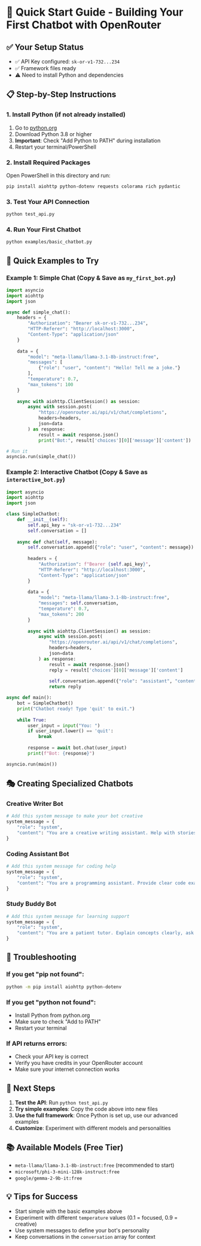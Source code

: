 # 🚀 Quick Start Guide - Building Your First Chatbot with OpenRouter

## ✅ Your Setup Status
- ✅ API Key configured: `sk-or-v1-732...234`
- ✅ Framework files ready
- ⚠️ Need to install Python and dependencies

## 📋 Step-by-Step Instructions

### 1. Install Python (if not already installed)
1. Go to [python.org](https://python.org/downloads/)
2. Download Python 3.8 or higher
3. **Important**: Check "Add Python to PATH" during installation
4. Restart your terminal/PowerShell

### 2. Install Required Packages
Open PowerShell in this directory and run:
```bash
pip install aiohttp python-dotenv requests colorama rich pydantic
```

### 3. Test Your API Connection
```bash
python test_api.py
```

### 4. Run Your First Chatbot
```bash
python examples/basic_chatbot.py
```

## 🤖 Quick Examples to Try

### Example 1: Simple Chat (Copy & Save as `my_first_bot.py`)
```python
import asyncio
import aiohttp
import json

async def simple_chat():
    headers = {
        "Authorization": "Bearer sk-or-v1-732...234",
        "HTTP-Referer": "http://localhost:3000",
        "Content-Type": "application/json"
    }
    
    data = {
        "model": "meta-llama/llama-3.1-8b-instruct:free",
        "messages": [
            {"role": "user", "content": "Hello! Tell me a joke."}
        ],
        "temperature": 0.7,
        "max_tokens": 100
    }
    
    async with aiohttp.ClientSession() as session:
        async with session.post(
            "https://openrouter.ai/api/v1/chat/completions",
            headers=headers,
            json=data
        ) as response:
            result = await response.json()
            print("Bot:", result['choices'][0]['message']['content'])

# Run it
asyncio.run(simple_chat())
```

### Example 2: Interactive Chatbot (Copy & Save as `interactive_bot.py`)
```python
import asyncio
import aiohttp
import json

class SimpleChatbot:
    def __init__(self):
        self.api_key = "sk-or-v1-732...234"
        self.conversation = []
    
    async def chat(self, message):
        self.conversation.append({"role": "user", "content": message})
        
        headers = {
            "Authorization": f"Bearer {self.api_key}",
            "HTTP-Referer": "http://localhost:3000",
            "Content-Type": "application/json"
        }
        
        data = {
            "model": "meta-llama/llama-3.1-8b-instruct:free",
            "messages": self.conversation,
            "temperature": 0.7,
            "max_tokens": 200
        }
        
        async with aiohttp.ClientSession() as session:
            async with session.post(
                "https://openrouter.ai/api/v1/chat/completions",
                headers=headers,
                json=data
            ) as response:
                result = await response.json()
                reply = result['choices'][0]['message']['content']
                
                self.conversation.append({"role": "assistant", "content": reply})
                return reply

async def main():
    bot = SimpleChatbot()
    print("Chatbot ready! Type 'quit' to exit.")
    
    while True:
        user_input = input("You: ")
        if user_input.lower() == 'quit':
            break
        
        response = await bot.chat(user_input)
        print(f"Bot: {response}")

asyncio.run(main())
```

## 🎭 Creating Specialized Chatbots

### Creative Writer Bot
```python
# Add this system message to make your bot creative
system_message = {
    "role": "system", 
    "content": "You are a creative writing assistant. Help with stories, poems, and creative ideas. Be imaginative and inspiring."
}
```

### Coding Assistant Bot
```python
# Add this system message for coding help
system_message = {
    "role": "system", 
    "content": "You are a programming assistant. Provide clear code examples, explain concepts, and help debug issues."
}
```

### Study Buddy Bot
```python
# Add this system message for learning support
system_message = {
    "role": "system", 
    "content": "You are a patient tutor. Explain concepts clearly, ask questions to check understanding, and encourage learning."
}
```

## 🔧 Troubleshooting

### If you get "pip not found":
```bash
python -m pip install aiohttp python-dotenv
```

### If you get "python not found":
- Install Python from python.org
- Make sure to check "Add to PATH"
- Restart your terminal

### If API returns errors:
- Check your API key is correct
- Verify you have credits in your OpenRouter account
- Make sure your internet connection works

## 🚀 Next Steps

1. **Test the API**: Run `python test_api.py`
2. **Try simple examples**: Copy the code above into new files
3. **Use the full framework**: Once Python is set up, use our advanced examples
4. **Customize**: Experiment with different models and personalities

## 📚 Available Models (Free Tier)
- `meta-llama/llama-3.1-8b-instruct:free` (recommended to start)
- `microsoft/phi-3-mini-128k-instruct:free`
- `google/gemma-2-9b-it:free`

## 💡 Tips for Success
- Start simple with the basic examples above
- Experiment with different `temperature` values (0.1 = focused, 0.9 = creative)
- Use system messages to define your bot's personality
- Keep conversations in the `conversation` array for context